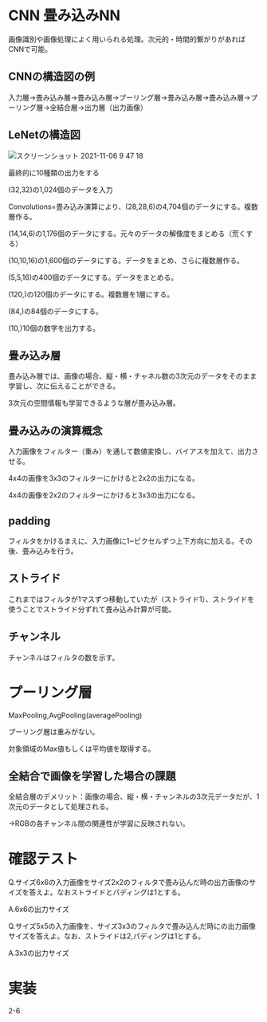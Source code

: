 # CNN 畳み込みNN

画像識別や画像処理によく用いられる処理。次元的・時間的繋がりがあればCNNで可能。

## CNNの構造図の例

入力層→畳み込み層→畳み込み層→プーリング層→畳み込み層→畳み込み層→プーリング層→全結合層→出力層（出力画像）

## LeNetの構造図

![スクリーンショット 2021-11-06 9 47 18](https://user-images.githubusercontent.com/85814165/140592154-6d14a787-18b0-4a13-838d-4ec3db482eeb.png)

最終的に10種類の出力をする

(32,32)の1,024個のデータを入力

Convolutions=畳み込み演算により、(28,28,6)の4,704個のデータにする。複数層作る。

(14,14,6)の1,176個のデータにする。元々のデータの解像度をまとめる（荒くする）

(10,10,16)の1,600個のデータにする。データをまとめ、さらに複数層作る。

(5,5,16)の400個のデータにする。データをまとめる。

(120,)の120個のデータにする。複数層を1層にする。

(84,)の84個のデータにする。

(10,)10個の数字を出力する。

## 畳み込み層
畳み込み層では、画像の場合、縦・横・チャネル数の3次元のデータをそのまま学習し、次に伝えることができる。

3次元の空間情報も学習できるような層が畳み込み層。

## 畳み込みの演算概念

入力画像をフィルター（重み）を通して数値変換し、バイアスを加えて、出力させる。

4x4の画像を3x3のフィルターにかけると2x2の出力になる。

4x4の画像を2x2のフィルターにかけると3x3の出力になる。

## padding

フィルタをかけるまえに、入力画像に1~ピクセルずつ上下方向に加える。その後、畳み込みを行う。

## ストライド

これまではフィルタが1マスずつ移動していたが（ストライド1）、ストライドを使うことでストライド分ずれて畳み込み計算が可能。

## チャンネル

チャンネルはフィルタの数を示す。

# プーリング層
MaxPooling,AvgPooling(averagePooling)

プーリング層は重みがない。

対象領域のMax値もしくは平均値を取得する。


## 全結合で画像を学習した場合の課題

全結合層のデメリット：画像の場合、縦・横・チャンネルの3次元データだが、1次元のデータとして処理される。

→RGBの各チャンネル間の関連性が学習に反映されない。

# 確認テスト

Q.サイズ6x6の入力画像をサイズ2x2のフィルタで畳み込んだ時の出力画像のサイズを答えよ。なおストライドとパディングは1とする。

A.6x6の出力サイズ

Q.サイズ5x5の入力画像を、サイズ3x3のフィルタで畳み込んだ時にの出力画像サイズを答えよ。なお、ストライドは2,パディングは1とする。

A.3x3の出力サイズ

# 実装
2-6


